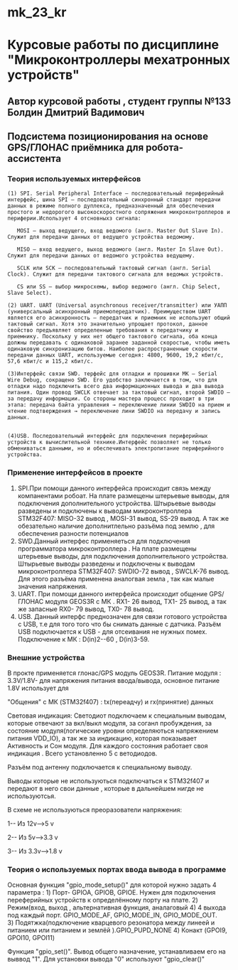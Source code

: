 # mk_23_kr
# Курсовые работы по дисциплине "Микроконтроллеры мехатронных устройств"


## Автор курсовой работы , студент группы №133 Болдин Дмитрий Вадимович

## Подсистема позиционирования на основе GPS/ГЛОНАС приёмника для робота-ассистента

### Теория используемых интерфейсов
    (1) SPI. Serial Peripheral Interface — последовательный периферийный интерфейс, шина SPI — последовательный синхронный стандарт передачи данных в режиме полного дуплекса, предназначенный для обеспечения простого и недорогого высокоскоростного сопряжения микроконтроллеров и периферии.Использует 4 отсновныхз сигнала:

       MOSI — выход ведущего, вход ведомого (англ. Master Out Slave In). Служит для передачи данных от ведущего устройства ведомому.

       MISO — вход ведущего, выход ведомого (англ. Master In Slave Out). Служит для передачи данных от ведомого устройства ведущему.

       SCLK или SCK — последовательный тактовый сигнал (англ. Serial Clock). Служит для передачи тактового сигнала для ведомых устройств.

       CS или SS — выбор микросхемы, выбор ведомого (англ. Chip Select, Slave Select).

    (2) UART. UART (Universal asynchronous receiver/transmitter) или УАПП (универсальный асинхронный приемопередатчик). Преимуществом UART является его асинхронность — передатчик и приемник не используют общий тактовый сигнал. Хотя это значительно упрощает протокол, данное свойство предъявляет определенные требования к передатчику и приемнику. Поскольку у них нет общего тактового сигнала, оба конца должны передавать с одинаковой заранее заданной скоростью, чтобы иметь одинаковую синхронизацию битов. Наиболее распространенные скорости передачи данных UART, используемые сегодня: 4800, 9600, 19,2 кбит/с, 57,6 кбит/с и 115,2 кбит/с. 

    (3)Интерфейс связи SWD. терфейс для отладки и прошивки МК — Serial Wire Debug, сокращено SWD. Его удобство заключается в том, что для отладки надо подключить всего два информационных вывода и два вывода питания. Один провод SWCLK отвечает за тактовый сигнал, второй SWDIO – за передачу информации. Со стороны мастера процесс проходит в три этапа: передача байта управления → переключение линии SWDIO на прием и чтение подтверждения → переключение лини SWDIO на передачу и запись данных.
    

    (4)USB. Последовательный интерфейс для подключения периферийных устройств к вычислительной технике.Интерфейс позволяет не только обмениваться данными, но и обеспечивать электропитание периферийного устройства.


### Применение интерфейсов в проекте

 1) SPI.При помощи данного интерфейса происходит связь между компанентами робоат. На плате размещены штерьевые выводы, для подключения дополнительного устройства. Штырьевые выводы разведены и подключены к выводам микроконтроллера STM32F407: MISO-32 вывод , MOSI-31 вывод, SS-29 вывод. А так же обезательно наличие дополнитлельно разъёма под землю , для обеспечения разности потенциалов
 2) SWD.Данный интерфес применяеться для подключения программатора микроконтроллера . На плате размещены штерьевые выводы, для подключения дополнительного устройства. Штырьевые выводы разведены и подключены к выводам микроконтроллера STM32F407: SWDIO-72 вывод , SWCLK-76 вывод. Для этого разъёма применена аналогвая земла , так как малые значения напряжения.
 3) UART. При помощи данного интерфейса происходит общение GPS/ГЛОНАС модуля GEOS3R c МК .  RX1- 26 вывод, TX1- 25 вывод, а так же запасные RX0- 79 вывод, TX0- 78 вывод.
 4) USB. Данный интерфс преднозначен для связи готового устройства с USB, т.е для того того что бы снимать данные с датчика. Разъём USB подключается к USB - для отсеивания не нужных помех. Подключение к МК : D(in)2--60 , D(in)3-59. 

###  Внешние устройства 


В прокте применяется глонас/GPS модуль GEOS3R. 
        Питание модуля :
           3.3V/1.8V- для напряжения питания ввода/вывода, 
           основное питание 1.8V использует для 
           
"Общения" с МК (STM32f407) :
         tx(переадчу) и rx(принятие) данных

 Световая индикация:
           Светодиот подключаем к специальным выводам, которые отвечают за вкл/выкл модуля, за соганл пробуждения, за состояние модуля(логические уровни определяються напряжением питания VDD_IO), а так же за индикацию, которая показывает Активность и Сон модуля. Для каждого состояния работает своя индикация . Всего установленно 5 с ветодиодов. 

Разъём под антенну подключается к специальному выводу.

Выводы которые не используються подключаться к STM32f407 и передают в него свои данные , которые в дальнейшем нигде не используютсья. 

 В схеме не используються преоразователи напряжения: 
        
   1-- Из 12v-->5 v

   2-- Из 5v-->3.3 v

   3-- Из 3.3v-->1.8 v

### Теория о используемых портах ввода вывода в программе

Основная функция  "gpio_mode_setup()" для которой нужно задать 4 параметра :
    1) Порт- GPIOA, GPIOB, GPIOE. Нужен для подключения переферийных устройств к определённому порту на плате. 
    2) Режим(вход, выход , альтернативная функция, аналаговый 4) 4 выхода под каждый порт. GPIO_MODE_AF, GPIO_MODE_IN,  GPIO_MODE_OUT.  
    3) Подятжка(подключение кварцевого резонатора между линеей и питанием или питанием и землёй ).GPIO_PUPD_NONE
    4) Конакт (GPOI9, GPOI10, GPOI11) 

Функция "gpio_set()". Вывод общего назначение, устанавливаем его на выввод "1".
Для установки вывода "0" используют "gpio_clear()"
